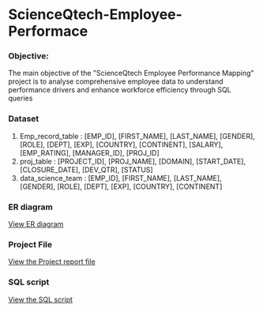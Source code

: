 # ScienceQtech-Employee-Performace

### Objective: 
The main objective of the "ScienceQtech Employee Performance Mapping" project is to analyse comprehensive employee data to understand performance drivers and enhance workforce efficiency through SQL queries

### Dataset
1. Emp_record_table : [EMP_ID], [FIRST_NAME], [LAST_NAME], [GENDER], [ROLE], [DEPT], [EXP], [COUNTRY], [CONTINENT], [SALARY], [EMP_RATING], [MANAGER_ID], [PROJ_ID]
2. proj_table : [PROJECT_ID], [PROJ_NAME], [DOMAIN], [START_DATE], [CLOSURE_DATE], [DEV_QTR], [STATUS]
3. data_science_team : [EMP_ID], [FIRST_NAME], [LAST_NAME], [GENDER], [ROLE], [DEPT], [EXP], [COUNTRY], [CONTINENT]

### ER diagram
[View ER diagram](https://github.com/vibvinit/ScienceQtech-Employee-Performace/blob/main/ER%20diagram.png)

### Project File
[ View the Project report file](https://github.com/vibvinit/ScienceQtech-Employee-Performace/blob/main/ScienceQtech%20Employee%20performance%20Mapping.pdf)

### SQL script
[View the SQL script](https://github.com/vibvinit/ScienceQtech-Employee-Performace/blob/main/Project%201%20ScienceQtech%20Employee%20performance%20Mapping.sql)
